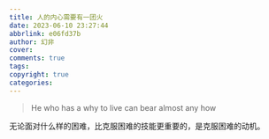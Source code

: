 ```yaml
---
title: 人的内心需要有一团火
date: 2023-06-10 23:27:44
abbrlink: e06fd37b
author: 幻非
cover: 
comments: true
tags: 
copyright: true
categories: 
---
```


>   He who has a why to live can bear almost any how

无论面对什么样的困难，比克服困难的技能更重要的，是克服困难的动机。

